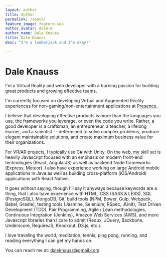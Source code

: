 ```yaml
---
layout: author
title: Author
permalink: /about/
feature_image: feature-sea
author_avatar: dale-m
author_name: Dale Knauss
title: Dale Knauss
desc: "I'm a lumberjack and I'm okay!"

---
```


# Dale Knauss

I'm a Virtual Reality and web developer with a burning passion for building great products and growing effective teams.

I'm currently focused on developing Virtual and Augmented Reality experiences for non-gaming/non-entertainment applications at <a href="http://presencepg.com/" target="_blank">Presence</a>.

I believe that developing effective products is more than the languages you use, the frameworks you leverage, or even the code you write. Rather, a good developer is a craftsman, an entrepreneur, a teacher, a lifelong learner, and a scientist -- determined to solve complex problems, produce elegant maintainable solutions, and create maximum business value for their organizations.

For VR/AR projects, I typically use C# with Unity. On the web, my skill set is heavily Javascript focused with an emphasis on modern front-end technologies (React, AngularJS) as well as backend Node frameworks (Express, Meteor). I also have experience working on large Android mobile applications in Java as well as building cross-platform (iOS/Android) applications with React Native.

It goes without saying, though I'll say it anyways because keywords are a thing, that I also have experience with HTML, CSS (SASS & LESS), SQL (PostgreSQL), MongoDB, Git, build tools (NPM, Bower, Gulp, Webpack, Babel, Gradle), testing tools (Jasmine, Selenium, RSpec, JUnit), Test Driven Development (TDD), Pair Programming, Agile / Lean methodologies, Continuous Integration (Jenkins), Amazon Web Services (AWS), and more Javascript libraries than I care to admit (Redux, JQuery, Backbone, Underscore, RequireJS, Knockout, D3.js, etc.).

I love traveling the world, meditation, tennis, ping pong, running, and reading everything I can get my hands on.

You can reach me at: <a href="mailto:daleknauss@gmail.com?Subject=Hello" target="_blank">daleknauss@gmail.com</a>